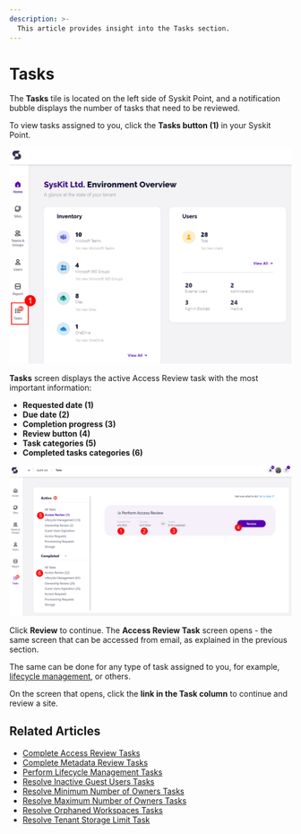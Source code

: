 ```yaml
---
description: >-
  This article provides insight into the Tasks section.
---
```



# Tasks

The **Tasks** tile is located on the left side of Syskit Point, and a notification bubble displays the number of tasks that need to be reviewed.

To view tasks assigned to you, click the **Tasks button (1)** in your Syskit Point.

![My Tasks tile](../../../static/img/permissions-review-my-tasks-tile.png)

**Tasks** screen displays the active Access Review task with the most important information:

* **Requested date (1)**
* **Due date (2)**
* **Completion progress (3)**
* **Review button (4)**
* **Task categories (5)**
* **Completed tasks categories (6)**

![Tasks screen](../../../static/img/access-review-my-tasks.png)

Click **Review** to continue. The **Access Review Task** screen opens - the same screen that can be accessed from email, as explained in the previous section.

The same can be done for any type of task assigned to you, for example, [lifecycle management](../resolve-governance-tasks/lifecycle-management.md), or others.  

On the screen that opens, click the **link in the Task column** to continue and review a site.

## Related Articles

* [Complete Access Review Tasks](access-review.md)
* [Complete Metadata Review Tasks](metadata-review.md)
* [Perform Lifecycle Management Tasks](lifecycle-management.md)
* [Resolve Inactive Guest Users Tasks](guest-users-expiration.md)
* [Resolve Minimum Number of Owners Tasks](minimum-number-of-owners.md)
* [Resolve Maximum Number of Owners Tasks](maximum-number-of-owners.md)
* [Resolve Orphaned Workspaces Tasks](orphaned-resources.md)
* [Resolve Tenant Storage Limit Task](tenant-storage-limit.md)